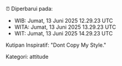 ⏰ Diperbarui pada:
- WIB: Jumat, 13 Juni 2025 12.29.23 UTC
- WITA: Jumat, 13 Juni 2025 13.29.23 UTC
- WIT: Jumat, 13 Juni 2025 14.29.23 UTC

Kutipan Inspiratif:
"Dont Copy My Style."


Kategori: attitude

